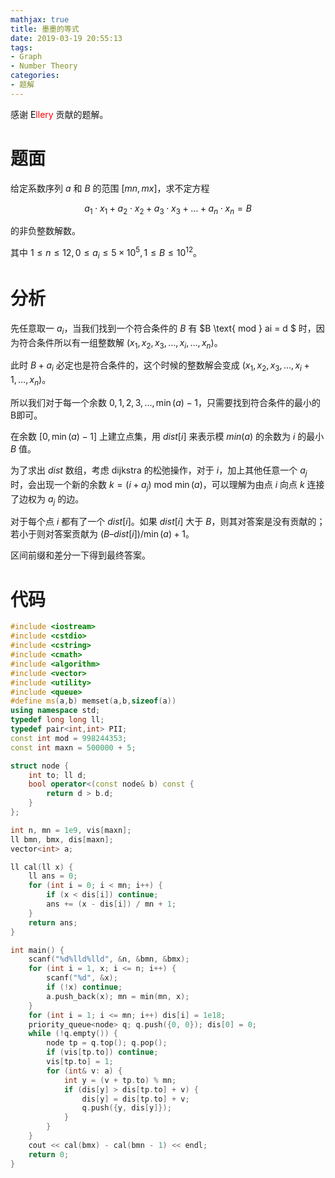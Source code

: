 ```yaml
---
mathjax: true
title: 墨墨的等式
date: 2019-03-19 20:55:13
tags:
- Graph
- Number Theory
categories:
- 题解
---
```


感谢 <span style="color:black">E</span><span style="color:red">llery</span> 贡献的题解。

# 题面

给定系数序列 $a$ 和 $B$ 的范围 $[mn,mx]$，求不定方程

$$
a_1 \cdot x_1 + a_2 \cdot x_2 + a_3 \cdot x_3 + \dots + a_n \cdot x_n = B
$$

的非负整数解数。

其中 $1 \le n \le 12, 0 \le a_i \le 5 \times 10^5, 1 \le B \le 10^{12}$。

# 分析

先任意取一 $a_i$，当我们找到一个符合条件的 $B$ 有 $B \text{ mod } ai = d $ 时，因为符合条件所以有一组整数解 $(x_1,x_2,x_3,\dots,x_i,\dots,x_n)$。

此时 $B+a_i$ 必定也是符合条件的，这个时候的整数解会变成 $(x_1,x_2,x_3,\dots,x_i+1,\dots,x_n)$。

所以我们对于每一个余数 $0,1,2,3,\dots,\min(a)-1$，只需要找到符合条件的最小的B即可。

在余数 $[0,\min(a)-1]$ 上建立点集，用 $dist[i]$ 来表示模 $min(a)$ 的余数为 $i$ 的最小 $B$ 值。

为了求出 $dist$ 数组，考虑 dijkstra 的松弛操作，对于 $i$，加上其他任意一个 $a_j$ 时，会出现一个新的余数 $k = (i + a_j) \text{ mod } \min(a)$，可以理解为由点 $i$ 向点 $k$ 连接了边权为 $a_j$ 的边。

对于每个点 $i$ 都有了一个 $dist[i]$。如果 $dist[i]$ 大于 $B$，则其对答案是没有贡献的；若小于则对答案贡献为 $(B – dist[i]) / \min(a) + 1$。

区间前缀和差分一下得到最终答案。

<!--more-->

# 代码

```c++
#include <iostream>
#include <cstdio>
#include <cstring>
#include <cmath>
#include <algorithm>
#include <vector>
#include <utility>
#include <queue>
#define ms(a,b) memset(a,b,sizeof(a))
using namespace std;
typedef long long ll;
typedef pair<int,int> PII;
const int mod = 998244353;
const int maxn = 500000 + 5;

struct node {
    int to; ll d;
    bool operator<(const node& b) const {
        return d > b.d;
    }
};

int n, mn = 1e9, vis[maxn];
ll bmn, bmx, dis[maxn];
vector<int> a;

ll cal(ll x) {
    ll ans = 0;
    for (int i = 0; i < mn; i++) {
        if (x < dis[i]) continue;
        ans += (x - dis[i]) / mn + 1;
    }
    return ans;
}

int main() {
    scanf("%d%lld%lld", &n, &bmn, &bmx);
    for (int i = 1, x; i <= n; i++) {
        scanf("%d", &x);
        if (!x) continue;
        a.push_back(x); mn = min(mn, x);
    }
    for (int i = 1; i <= mn; i++) dis[i] = 1e18;
    priority_queue<node> q; q.push({0, 0}); dis[0] = 0;
    while (!q.empty()) {
        node tp = q.top(); q.pop();
        if (vis[tp.to]) continue;
        vis[tp.to] = 1;
        for (int& v: a) {
            int y = (v + tp.to) % mn;
            if (dis[y] > dis[tp.to] + v) {
                dis[y] = dis[tp.to] + v;
                q.push({y, dis[y]});
            }
        }
    }
    cout << cal(bmx) - cal(bmn - 1) << endl;
    return 0;
}
```